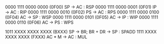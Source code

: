 0000 1111 0000 0000 (0F00) SP -> AC : RSP
0000 1111 0000 0001 (0F01) IP -> AC : RIP
0000 1111 0000 0010 (0F02) PS -> AC : RPS
0000 1111 0000 0100 (0F04) AC -> SP : WSP
0000 1111 0000 0101 (0F05) AC -> IP : WIP
0000 1111 0000 0110 (0F06) AC -> PS : WPS

1011 XXXX XXXX XXXX (BXXX) SP -> BR; BR + DR -> SP : SPADD 
1111 XXXX XXXX XXXX (FXXX) AC * M -> AC : MUL
